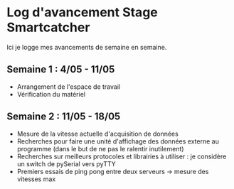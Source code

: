 # Log d'avancement Stage Smartcatcher

Ici je logge mes avancements de semaine en semaine.

## Semaine 1 : 4/05 - 11/05

* Arrangement de l'espace de travail
* Vérification du matériel

## Semaine 2 : 11/05 - 18/05

* Mesure de la vitesse actuelle d'acquisition de données
* Recherches pour faire une unité d'affichage des données externe au programme (dans le but de ne pas le ralentir inutilement)
* Recherches sur meilleurs protocoles et librairies à utiliser : je considère un switch de pySerial vers pyTTY
* Premiers essais de ping pong entre deux serveurs -> mesure des vitesses max
